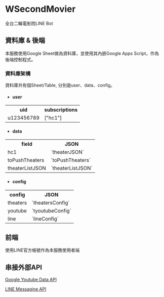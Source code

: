 # WSecondMovier

全台二輪電影院LINE Bot

## 資料庫 & 後端

本服務使用Google Sheet做為資料庫，並使用其內嵌Google Apps Script，作為後端控制程式。

### 資料庫架構

資料庫共有個Sheet/Table, 分別是user、data、config。

 + #### user
<table>
  <tr>
     <th>uid</th>
     <th>subscriptions</th>
  </tr>  
  <tr>
     <td>u123456789</td>
     <td>["hc1"]</td>
  </tr>
</table>

 + #### data
<table>
  <tr>
     <th>field</th>
     <th>JSON</th>
  </tr>
  <tr>
     <td>hc1</td>
     <td>`theaterJSON`</td>
  </tr>
  <tr>
     <td>toPushTheaters</td>
     <td>`toPushTheaters`</td>
  </tr>
  <tr>
     <td>theaterListJSON</td>
     <td>`theaterListJSON`</td>
  </tr>
</table>


 + #### config
<table>
  <tr>
     <th>config</th>
     <th>JSON</th>
  </tr>
  <tr>
     <td>theaters</td>
     <td>`theatersConfig`</td>
  </tr>
  <tr>
     <td>youtube</td>
     <td>`tyoutubeConfig`</td>
  </tr>
  <tr>
     <td>line</td>
     <td>`lineConfig`</td>
  </tr>
</table>

## 前端

使用LINE官方帳號作為本服務使用者端

## 串接外部API

[Google Youtube Data API](https://developers.google.com/youtube/v3)

[LINE Messagine API](https://developers.line.biz/en/reference/messaging-api/)
